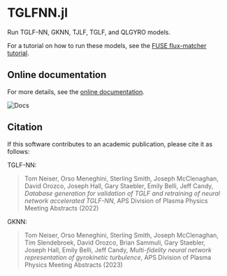 # TGLFNN.jl

Run TGLF-NN, GKNN, TJLF, TGLF, and QLGYRO models. 

For a tutorial on how to run these models, see the [FUSE flux-matcher tutorial](https://github.com/ProjectTorreyPines/FuseExamples/blob/master/fluxmatcher.ipynb).

## Online documentation
For more details, see the [online documentation](https://projecttorreypines.github.io/TGLFNN.jl/dev).

![Docs](https://github.com/ProjectTorreyPines/TGLFNN.jl/actions/workflows/make_docs.yml/badge.svg)

## Citation
If this software contributes to an academic publication, please cite it as follows:

TGLF-NN:
> Tom Neiser, Orso Meneghini, Sterling Smith, Joseph McClenaghan, David Orozco, Joseph Hall, Gary Staebler, Emily Belli, Jeff Candy, _Database generation for validation of TGLF and retraining of neural network accelerated TGLF-NN_, APS Division of Plasma Physics Meeting Abstracts (2022)

GKNN:
> Tom Neiser, Orso Meneghini, Sterling Smith, Joseph McClenaghan, Tim Slendebroek, David Orozco, Brian Sammuli, Gary Staebler, Joseph Hall, Emily Belli, Jeff Candy, _Multi-fidelity neural network representation of gyrokinetic turbulence_, APS Division of Plasma Physics Meeting Abstracts (2023)

